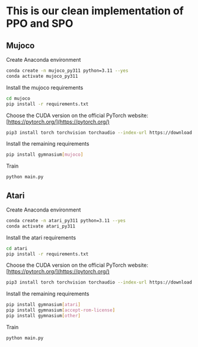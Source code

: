 # This is our clean implementation of PPO and SPO

## Mujoco
Create Anaconda environment
```bash
conda create -n mujoco_py311 python=3.11 --yes
conda activate mujoco_py311
```

Install the mujoco requirements
```bash
cd mujoco
pip install -r requirements.txt
```

Choose the CUDA version on the official PyTorch website: [https://pytorch.org/](https://pytorch.org/)
```bash
pip3 install torch torchvision torchaudio --index-url https://download.pytorch.org/whl/cu121
```

Install the remaining requirements
```bash
pip install gymnasium[mujoco]
```

Train
```bash
python main.py
```

## Atari
Create Anaconda environment
```bash
conda create -n atari_py311 python=3.11 --yes
conda activate atari_py311
```

Install the atari requirements
```bash
cd atari
pip install -r requirements.txt
```

Choose the CUDA version on the official PyTorch website: [https://pytorch.org/](https://pytorch.org/)
```bash
pip3 install torch torchvision torchaudio --index-url https://download.pytorch.org/whl/cu121
```

Install the remaining requirements
```bash
pip install gymnasium[atari]
pip install gymnasium[accept-rom-license]
pip install gymnasium[other]
```

Train
```bash
python main.py
```
